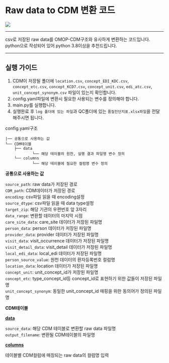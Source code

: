 # Raw data to CDM 변환 코드
<img src="https://img.shields.io/badge/Python-3776AB?style=flat&logo=Python&logoColor=FFFFFF"/>  

----
csv로 저장된 raw data를 OMOP-CDM구조와 유사하게 변환하는 코드입니다.  
python으로 작성되어 있어 python 3.8이상을 추천드립니다.

----

## 실행 가이드
1. CDM이 저장될 폴더에 `location.csv`, `concept_EDI_KDC.csv`, `concept_etc.csv`, `concept_KCD7.csv`, `concept_unit.csv`, `edi_atc.csv`, `unit_concept_synonym.csv` 파일이 있는지 확인합니다.  
2. config.yaml파일에 변환시 필요한 사용되는 변수를 정의해야 합니다.  
3. main.py를 실행합니다.  
4. 실행완료 후 `log 폴더에 있는 파일`과 QC폴더에 있는 `품질진단지표.xlsx파일`을 전달해주시면 됩니다.  

config.yaml구조
```
|── 공통으로 사용하는 값
└── CDM테이블
    ├── data
            └── 해당 테이블의 원천, 실행 결과 파일명 변수 정의
    └── columns
            └── 해당 테이블에 필요한 컬럼명 변수 정의
```

**공통으로 사용하는 값**

`source_path`: raw data가 저장된 경로  
`CDM_path`: CDM데이터가 저장된 경로  
`encoding`: csv파일 읽을 때 encoding설정  
`source_dtype`: csv파일 읽을 때 data type설정  
`target_zip`: 해당 기관의 우편번호 앞 3자리  
`data_range`: 변환할 데이터의 마지막 시점  
`care_site_data`: care_site 데이터가 저장된 파일명  
`person_data`: person 데이터가 저장된 파일명  
`provider_data`: provider 데이터가 저장된 파일명  
`visit_data`: visit_occurrence 데이터가 저장된 파일명  
`visit_detail_data`: visit_detail 데이터가 저장된 파일명  
`local_edi_data`: local_edi 데이터가 저장된 파일명  
`person_source_value`: 원천 데이터의 환자등록번호 컬럼명  
`location_data`: location 데이터가 저장된 파일명  
`concept_unit`: unit_concept_id가 저장된 파일명  
`concept_etc`: type_concept_id등 concept_id로 표현하기 위한 값들이 저장된 파일명  
`unit_concept_synonym`: 동일한 unit_concept_id 매핑을 위한 동의어가 정의된 파일명  

**CDM테이블**  

**<u>data</u>**

`source_data`: 해당 CDM 테이블로 변환할 raw data 파일명  
`output_filename`: 변환될 CDM테이블의 파일명

**<u>columns</u>**

테이블별 CDM컬럼에 매칭되는 raw data의 컬럼명 입력
